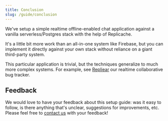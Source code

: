 ```yaml
---
title: Conclusion
slug: /guide/conclusion
---
```


We've setup a simple realtime offline-enabled chat application against a vanilla serverless/Postgres stack with the help of Replicache.

It's a little bit more work than an all-in-one system like Firebase, but you can implement it directly against your own stack without reliance on a giant third-party system.

This particular application is trivial, but the techniques generalize to much more complex systems. For example, see [Repliear](https://repliear.herokuapp.com/) our realtime collaborative bug tracker.

## Feedback

We would love to have your feedback about this setup guide: was it easy to follow, is there anything that's unclear, suggestions for improvements, etc. Please feel free to [contact us](https://replicache.dev/#contact) with your feedback!
